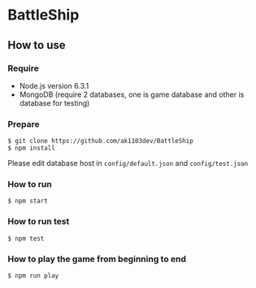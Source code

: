 # BattleShip

## How to use

### Require

- Node.js version 6.3.1
- MongoDB (require 2 databases, one is game database and other is database for testing)

### Prepare
```
$ git clone https://github.com/ak1103dev/BattleShip
$ npm install
```
Please edit database host in ```config/default.json``` and ```config/test.json```

### How to run
```
$ npm start
```
### How to run test
```
$ npm test
```
### How to play the game from beginning to end
```
$ npm run play
```
